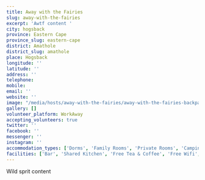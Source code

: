 ```yaml
---
title: Away with the Fairies
slug: away-with-the-fairies
excerpt: 'Awtf content '
city: hogsback
province: Eastern Cape
province_slug: eastern-cape
district: Amathole
district_slug: amathole
place: Hogsback
longitude: ''
latitude: ''
address: ''
telephone: 
mobile: 
email: ''
website: ''
image: "/media/hosts/away-with-the-fairies/away-with-the-fairies-backpackers-hogsback.jpg"
gallery: []
volunteer_platform: WorkAway
accepting_volunteers: true
twitter: ''
facebook: ''
messenger: ''
instagram: ''
accommodation_types: ['Dorms', 'Family Rooms', 'Private Rooms', 'Camping', 'Tents']
facilities: ['Bar', 'Shared Kitchen', 'Free Tea & Coffee', 'Free Wifi', 'Free Parking', 'Paid Breakfast', 'Great View']
---
```

Wild sprit content